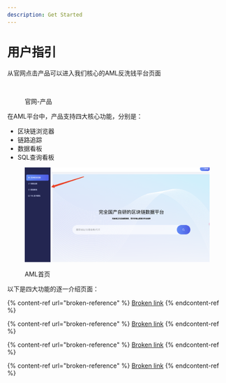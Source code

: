 ```yaml
---
description: Get Started
---
```


# 用户指引

从官网点击产品可以进入我们核心的AML反洗钱平台页面

<figure><img src="../.gitbook/assets/image (3).png" alt=""><figcaption><p>官网-产品</p></figcaption></figure>

在AML平台中，产品支持四大核心功能，分别是：

* 区块链浏览器
* 链路追踪
* 数据看板
* SQL查询看板

<figure><img src="../.gitbook/assets/image (4).png" alt=""><figcaption><p>AML首页</p></figcaption></figure>

以下是四大功能的逐一介绍页面：

{% content-ref url="broken-reference" %}
[Broken link](broken-reference)
{% endcontent-ref %}

{% content-ref url="broken-reference" %}
[Broken link](broken-reference)
{% endcontent-ref %}

{% content-ref url="broken-reference" %}
[Broken link](broken-reference)
{% endcontent-ref %}

{% content-ref url="broken-reference" %}
[Broken link](broken-reference)
{% endcontent-ref %}
